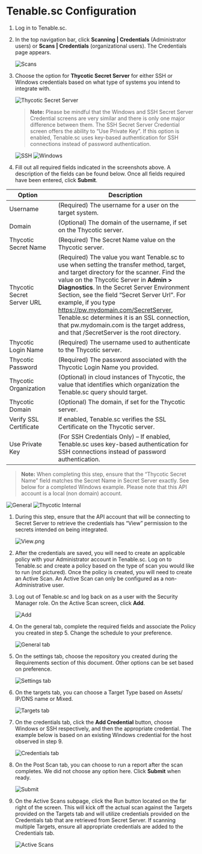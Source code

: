 [title]: # (Tenable.sc Configuration)
[tags]: # (Tenable.sc)
[priority]: # (200)
# Tenable.sc Configuration

1. Log in to Tenable.sc.
1. In the top navigation bar, click __Scanning | Credentials__ (Administrator users) or __Scans | Credentials__  (organizational users). The Credentials page appears.

   ![Scans](images/tenablesc1.png)

1. Choose the option for __Thycotic Secret Server__ for either SSH or Windows credentials based on what type of systems you intend to integrate with.

   ![Thycotic Secret Server](images/tenablesc2.png)

   >**Note:** Please be mindful that the Windows and SSH Secret Server Credential screens are very similar and there is only one major difference between them. The SSH Secret Server Credential screen offers the ability to “Use Private Key”. If this option is enabled, Tenable.sc uses key-based authentication for SSH connections instead of password authentication.

   ![SSH](images/tenablesc3.png)
   ![Windows](images/tenablesc4.png)

1. Fill out all required fields indicated in the screenshots above. A description of the fields can be found below. Once all fields required have been entered, click __Submit__.

| Option |  | Description |
|---|---|---|
|  Username |   | (Required) The username for a user on the target system.  |
| Domain  |   |  (Optional) The domain of the username, if set on the Thycotic server. |
| Thycotic Secret Name   |   |  (Required) The Secret Name value on the Thycotic server. |
|  Thycotic Secret Server URL |   |  (Required) The value you want Tenable.sc to use when setting the transfer method, target, and target directory for the scanner. Find the value on the Thycotic Server in __Admin  > Diagnostics__. In the Secret Server Environment Section, see the field “Secret Server Url”. For example, if you type https://pw.mydomain.com/SecretServer, Tenable.sc determines it is an SSL connection, that pw.mydomain.com is the target address, and that /SecretServer is the root directory.  |
| Thycotic Login Name  |   |  (Required) The username used to authenticate to the Thycotic server. |
|  Thycotic Password |   |  (Required) The password associated with the Thycotic Login Name you provided. |
|  Thycotic Organization |   | (Optional) in cloud instances of Thycotic, the value that identifies which organization the Tenable.sc query should target.  |
|  Thycotic Domain  |   | (Optional) The domain, if set for the Thycotic server.  |
|  Verify SSL Certificate   |   | If enabled, Tenable.sc verifies the SSL Certificate on the Thycotic server.  |
|  Use Private Key |   | (For SSH Credentials Only) – If enabled, Tenable.sc uses key-based authentication for SSH connections instead of password authentication.   |

   >**Note:** When completing this step, ensure that the “Thycotic Secret Name” field matches the Secret Name in Secret Server exactly. See below for a completed Windows example. Please note that this API account is a local (non domain) account.

   ![General](images/tenablesc5.png)
   ![Thycotic Internal](images/ssconfig1.png)

1. During this step, ensure that the API account that will be connecting to Secret Server to retrieve the credentials has “View” permission to the secrets intended on being integrated.

   ![View](images/ssconfig2).png

1. After the credentials are saved, you will need to create an applicable policy with your Administrator account in Tenable.sc. Log on to Tenable.sc and create a policy based on the type of scan you would like to run (not pictured). Once the policy is created, you will need to create an Active Scan. An Active Scan can only be configured as a non-Administrative user.

1. Log out of Tenable.sc and log back on as a user with the Security Manager role. On the Active Scan screen, click __Add__.

   ![Add](images/tenablesc6.png)

1. On the general tab, complete the required fields and associate the Policy you created in step 5. Change the schedule to your preference.

   ![General tab](images/tenablesc7.png)

1. On the settings tab, choose the repository you created during the Requirements section of this document. Other options can be set based on preference.

   ![Settings tab](images/tenablesc8.png)

1. On the targets tab, you can choose a Target Type based on Assets/ IP/DNS name or Mixed.

   ![Targets tab](images/tenablesc9.png)

1. On the credentials tab, click the __Add Credential__ button, choose Windows or SSH respectively, and then the appropriate credential. The example below is based on an existing Windows credential for the host observed in step 9.

   ![Credentials tab](images/tenablesc10.png)

1. On the Post Scan tab, you can choose to run a report after the scan completes. We did not choose any option here. Click __Submit__ when ready.

   ![Submit](images/tenablesc11.png)

1. On the Active Scans subpage, click the Run button located on the far right of the screen. This will kick off the actual scan against the Targets provided on the Targets tab and will utilize credentials provided on the Credentials tab that are retrieved from Secret Server. If scanning multiple Targets, ensure all appropriate credentials are added to the Credentials tab.

   ![Active Scans](images/tenablesc12.png)